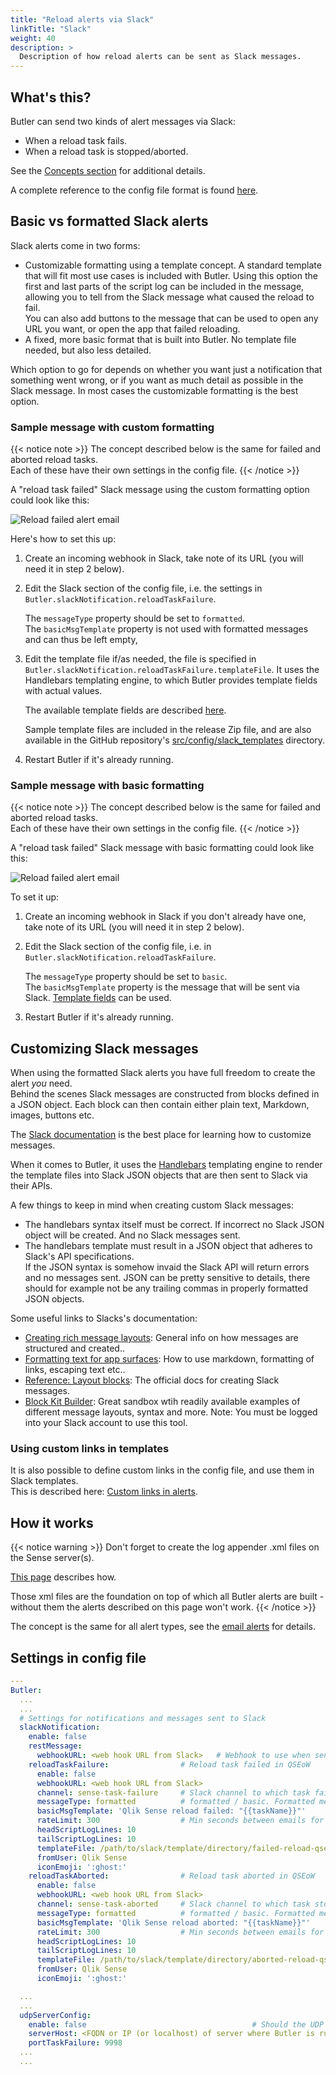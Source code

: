 ```yaml
---
title: "Reload alerts via Slack"
linkTitle: "Slack"
weight: 40
description: >
  Description of how reload alerts can be sent as Slack messages.
---
```


## What's this?

Butler can send two kinds of alert messages via Slack:

- When a reload task fails.
- When a reload task is stopped/aborted.

See the [Concepts section](/docs/concepts/setting-up-teams-webhooks/) for additional details.

A complete reference to the config file format is found [here](/docs/reference/config-file/).

## Basic vs formatted Slack alerts

Slack alerts come in two forms:

- Customizable formatting using a template concept. A standard template that will fit most use cases is included with Butler. Using this option the first and last parts of the script log can be included in the message, allowing you to tell from the Slack message what caused the reload to fail.  
  You can also add buttons to the message that can be used to open any URL you want, or open the app that failed reloading.
- A fixed, more basic format that is built into Butler. No template file needed, but also less detailed.

Which option to go for depends on whether you want just a notification that something went wrong, or if you want as much detail as possible in the Slack message. In most cases the customizable formatting is the best option.

### Sample message with custom formatting

{{< notice note >}}
The concept described below is the same for failed and aborted reload tasks.  
Each of these have their own settings in the config file.
{{< /notice >}}

A "reload task failed" Slack message using the custom formatting option could look like this:

![Reload failed alert email](/img/failed-reload-slack-formatted_1.png "Reload failed alert email")  

Here's how to set this up:

1. Create an incoming webhook in Slack, take note of its URL (you will need it in step 2 below).
2. Edit the Slack section of the config file, i.e. the settings in `Butler.slackNotification.reloadTaskFailure`.

   The `messageType` property should be set to `formatted`.  
   The `basicMsgTemplate` property is not used with formatted messages and can thus be left empty,
3. Edit the template file if/as needed, the file is specified in `Butler.slackNotification.reloadTaskFailure.templateFile`. It uses the Handlebars templating engine, to which Butler provides template fields with actual values.

   The available template fields are described [here](/docs/reference/alert-template-fields/).

   Sample template files are included in the release Zip file, and are also available in the GitHub repository's [src/config/slack_templates](https://github.com/ptarmiganlabs/butler/tree/master/src/config/slack_templates) directory.
4. Restart Butler if it's already running.

### Sample message with basic formatting

{{< notice note >}}
The concept described below is the same for failed and aborted reload tasks.  
Each of these have their own settings in the config file.
{{< /notice >}}

A "reload task failed" Slack message with basic formatting could look like this:

![Reload failed alert email](/img/failed-reload-slack-basic_1.png "Reload failed alert email")  

To set it up:

1. Create an incoming webhook in Slack if you don't already have one, take note of its URL (you will need it in step 2 below).
2. Edit the Slack section of the config file, i.e. in `Butler.slackNotification.reloadTaskFailure`.

   The `messageType` property should be set to `basic`.  
   The `basicMsgTemplate` property is the message that will be sent via Slack. [Template fields](/docs/reference/alert-template-fields/) can be used.
3. Restart Butler if it's already running.

## Customizing Slack messages

When using the formatted Slack alerts you have full freedom to create the alert *you* need.  
Behind the scenes Slack messages are constructed from blocks defined in a JSON object. Each block can then contain either plain text, Markdown, images, buttons etc.

The [Slack documentation](https://api.slack.com/messaging/composing/layouts) is the best place for learning how to customize messages.

When it comes to Butler, it uses the [Handlebars](https://handlebarsjs.com/) templating engine to render the template files into Slack JSON objects that are then sent to Slack via their APIs.

A few things to keep in mind when creating custom Slack messages:

- The handlebars syntax itself must be correct. If incorrect no Slack JSON object will be created. And no Slack messages sent.
- The handlebars template must result in a JSON object that adheres to Slack's API specifications.  
  If the JSON syntax is somehow invaid the Slack API will return errors and no messages sent. JSON can be pretty sensitive to details, there should for example not be any trailing commas in properly formatted JSON objects.

Some useful links to Slacks's documentation:

- [Creating rich message layouts](https://api.slack.com/messaging/composing/layouts): General info on how messages are structured and created..  
- [Formatting text for app surfaces](https://api.slack.com/reference/surfaces/formatting): How to use markdown, formatting of links, escaping text etc..  
- [Reference: Layout blocks](https://api.slack.com/reference/block-kit/blocks): The official docs for creating Slack messages.  
- [Block Kit Builder](https://app.slack.com/block-kit-builder/): Great sandbox wtih readily available examples of different message layouts, syntax and more. Note: You must be logged into your Slack account to use this tool.

### Using custom links in templates

It is also possible to define custom links in the config file, and use them in Slack templates.  
This is described here: [Custom links in alerts](/docs/concepts/custom-links-in-alerts/).

## How it works

{{< notice warning >}}
Don't forget to create the log appender .xml files on the Sense server(s).  

[This page](/docs/getting-started/setup/reload-alerts/client-managed/#adding-a-log-appender) describes how.

Those xml files are the foundation on top of which all Butler alerts are built - without them the alerts described on this page won't work.
{{< /notice >}}

The concept is the same for all alert types, see the [email alerts](/docs/getting-started/setup/reload-alerts/#how-it-works) for details.

## Settings in config file

```yaml
---
Butler:
  ...
  ...
  # Settings for notifications and messages sent to Slack
  slackNotification:
    enable: false
    restMessage:                      
      webhookURL: <web hook URL from Slack>   # Webhook to use when sending basic Slack messages via Butler's REST API 
    reloadTaskFailure:                # Reload task failed in QSEoW
      enable: false
      webhookURL: <web hook URL from Slack>
      channel: sense-task-failure     # Slack channel to which task failure notifications are sent
      messageType: formatted          # formatted / basic. Formatted means that template file below will be used to create the message.
      basicMsgTemplate: 'Qlik Sense reload failed: "{{taskName}}"'      # Only needed if message type = basic
      rateLimit: 300                  # Min seconds between emails for a given taskID. Defaults to 5 minutes.
      headScriptLogLines: 10
      tailScriptLogLines: 10
      templateFile: /path/to/slack/template/directory/failed-reload-qseow.handlebars
      fromUser: Qlik Sense
      iconEmoji: ':ghost:'
    reloadTaskAborted:                # Reload task aborted in QSEoW
      enable: false
      webhookURL: <web hook URL from Slack>
      channel: sense-task-aborted     # Slack channel to which task stopped notifications are sent
      messageType: formatted          # formatted / basic. Formatted means that template file below will be used to create the message.
      basicMsgTemplate: 'Qlik Sense reload aborted: "{{taskName}}"'       # Only needed if message type = basic
      rateLimit: 300                  # Min seconds between emails for a given taskID. Defaults to 5 minutes.
      headScriptLogLines: 10
      tailScriptLogLines: 10
      templateFile: /path/to/slack/template/directory/aborted-reload-qseow.handlebars
      fromUser: Qlik Sense
      iconEmoji: ':ghost:'

  ...
  ...
  udpServerConfig:
    enable: false                                     # Should the UDP server responsible for receving task failure and session events be started? true/false
    serverHost: <FQDN or IP (or localhost) of server where Butler is running>
    portTaskFailure: 9998
  ...
  ...
```
